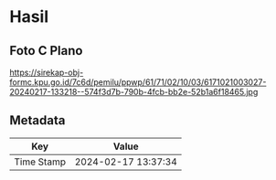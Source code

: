 # Hasil

## Foto C Plano

https://sirekap-obj-formc.kpu.go.id/7c6d/pemilu/ppwp/61/71/02/10/03/6171021003027-20240217-133218--574f3d7b-790b-4fcb-bb2e-52b1a6f18465.jpg


## Metadata

| Key        | Value               |
| ---------- | ------------------- |
| Time Stamp | 2024-02-17 13:37:34 |



